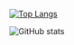 
[![Top Langs](https://github-readme-stats.vercel.app/api/top-langs/?username=mehkey&exclude_repo=leetcode&hide=jupyter%20notebook&custom_title=Top%20Languages&langs_count=10)](https://github.com/mehkey/github-readme-stats)

![GitHub stats](https://github-readme-stats.vercel.app/api?username=mehkey&show_icons=true&hide=stars,prs,issues,contribs,rating)

<!--
[![Readme Card](https://github-readme-stats.vercel.app/api/pin/?username=mehkey&repo=system-design)](https://github.com/mehkey/system-design)

[![Readme Card](https://github-readme-stats.vercel.app/api/pin/?username=mehkey&repo=leetcode)](https://github.com/mehkey/leetcode)



**mehkey/mehkey** is a ✨ _special_ ✨ repository because its `README.md` (this file) appears on your GitHub profile.

Here are some ideas to get you started:

- 🔭 I’m currently working on ...
- 🌱 I’m currently learning ...
- 👯 I’m looking to collaborate on ...
- 🤔 I’m looking for help with ...
- 💬 Ask me about ...
- 📫 How to reach me: ...
- 😄 Pronouns: ...
- ⚡ Fun fact: ...
-->
